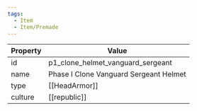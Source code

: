 ```yaml
---
tags:
  - Item
  - Item/Premade
---
```


| Property | Value                                  |
| -------- | -------------------------------------- |
| id       | p1_clone_helmet_vanguard_sergeant      |
| name     | Phase I Clone Vanguard Sergeant Helmet |
| type     | [[HeadArmor]]                          |
| culture  | [[republic]]                  |


